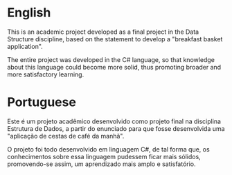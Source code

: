 # English
This is an academic project developed as a final project in the Data Structure discipline, based on the statement to develop a "breakfast basket application".

The entire project was developed in the C# language, so that knowledge about this language could become more solid, thus promoting broader and more satisfactory learning.


# Portuguese
Este é um projeto acadêmico desenvolvido como projeto final na disciplina Estrutura de Dados, a partir do enunciado para que fosse desenvolvida uma "aplicação de cestas de café da manhã".

O projeto foi todo desenvolvido em linguagem C#, de tal forma que, os conhecimentos sobre essa linguagem pudessem ficar mais sólidos, promovendo-se assim, um aprendizado mais amplo e satisfatório.
